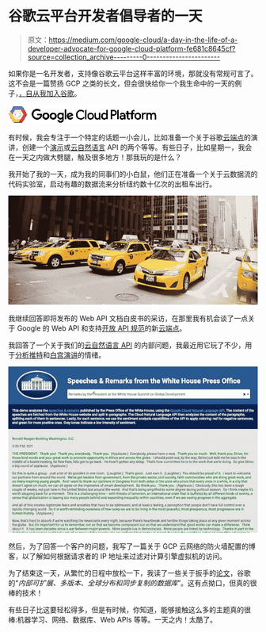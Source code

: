 # 谷歌云平台开发者倡导者的一天

> 原文：<https://medium.com/google-cloud/a-day-in-the-life-of-a-developer-advocate-for-google-cloud-platform-fe681c8645cf?source=collection_archive---------0----------------------->

如果你是一名开发者，支持像谷歌云平台这样丰富的环境，那就没有常规可言了。这不会是一篇赞扬 GCP 之类的长文，但会很快给你一个我生命中的一天的例子，[，自从我加入谷歌](http://glaforge.appspot.com/article/joining-google-as-developer-advocate-for-the-google-cloud-platform)。

![](img/46c6e83eb5c9a1aaa8b83ac1360b7223.png)

有时候，我会专注于一个特定的话题一小会儿，比如准备一个关于谷歌[云端点](https://cloud.google.com/endpoints/)的演讲，创建一个[演示](http://glaforge.appspot.com/article/sentiment-analysis-on-tweets)或[云](http://glaforge.appspot.com/article/natural-language-api-and-javascript-promises-to-bind-them-all)[自然语言](https://cloud.google.com/natural-language/) API 的两个等等。有些日子，比如星期一，我会在一天之内做大劈腿，触及很多地方！那我玩的是什么？

我开始了我的一天，成为我的同事们的小白鼠，他们正在准备一个关于云数据流的代码实验室，启动有趣的数据流来分析纽约数十亿次的出租车出行。

![](img/b45302f8d5686ede36455594faebc333.png)

我继续回答即将发布的 Web API 文档白皮书的采访，在那里我有机会谈了一点关于 Google 的 Web API 和支持[开放 API 规范](https://openapis.org/)的新[云端点](https://cloud.google.com/endpoints/)。

我回答了一个关于我们的[云自然语言 API](https://cloud.google.com/natural-language/) 的内部问题，我最近用它玩了不少，用于[分析推特](http://glaforge.appspot.com/article/sentiment-analysis-on-tweets)和[白宫演讲](http://glaforge.appspot.com/article/natural-language-api-and-javascript-promises-to-bind-them-all)的情绪。

![](img/0ec7db4a73407df113b46ccce6fa02a3.png)

然后，为了回答一个客户的问题，我写了一篇关于 GCP 云网络的防火墙配置的博客，以了解如何根据请求者的 IP 地址来过滤对计算引擎虚拟机的访问。

为了结束这一天，从繁忙的日程中放松一下，我读了一些关于扳手的[论文](http://research.google.com/archive/spanner.html)，谷歌的“*内部可扩展、多版本、全球分布和同步复制的数据库*”。这有点拗口，但真的很棒的技术！

有些日子比这要轻松得多，但是有时候，你知道，能够接触这么多的主题真的很棒:机器学习、网络、数据库、Web APIs 等等。一天之内！太酷了。